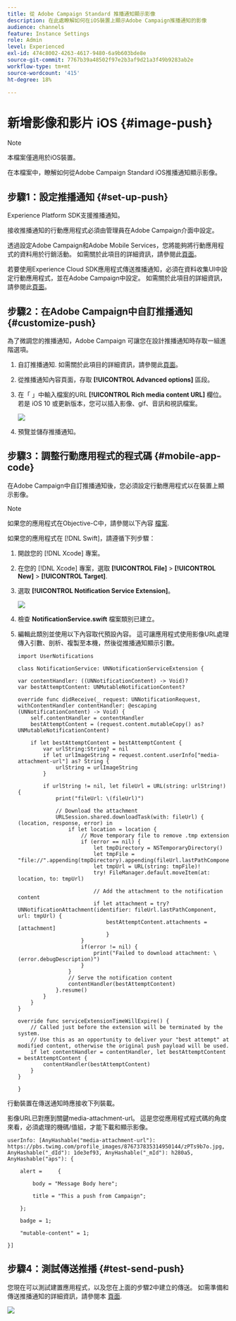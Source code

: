 ```yaml
---
title: 從 Adobe Campaign Standard 推播通知顯示影像
description: 在此處瞭解如何在iOS裝置上顯示Adobe Campaign推播通知的影像
audience: channels
feature: Instance Settings
role: Admin
level: Experienced
exl-id: 474c8002-4263-4617-9480-6a9b603bde8e
source-git-commit: 7767b39a48502f97e2b3af9d21a3f49b9283ab2e
workflow-type: tm+mt
source-wordcount: '415'
ht-degree: 18%

---
```


# 新增影像和影片 iOS {#image-push}

>[!NOTE]
>
>本檔案僅適用於iOS裝置。

在本檔案中，瞭解如何從Adobe Campaign Standard iOS推播通知顯示影像。

## 步驟1：設定推播通知 {#set-up-push}

Experience Platform SDK支援推播通知。

接收推播通知的行動應用程式必須由管理員在Adobe Campaign介面中設定。

透過設定Adobe Campaign和Adobe Mobile Services，您將能夠將行動應用程式的資料用於行銷活動。 如需關於此項目的詳細資訊，請參閱此[頁面](../../administration/using/configuring-a-mobile-application.md)。

若要使用Experience Cloud SDK應用程式傳送推播通知，必須在資料收集UI中設定行動應用程式，並在Adobe Campaign中設定。 如需關於此項目的詳細資訊，請參閱此[頁面](../../administration/using/configuring-a-mobile-application.md#channel-specific-config)。

## 步驟2：在Adobe Campaign中自訂推播通知 {#customize-push}

為了微調您的推播通知，Adobe Campaign 可讓您在設計推播通知時存取一組進階選項。

1. 自訂推播通知. 如需關於此項目的詳細資訊，請參閱此[頁面](../../channels/using/preparing-and-sending-a-push-notification.md)。

1. 從推播通知內容頁面，存取 **[!UICONTROL Advanced options]** 區段。

1. 在「 」中輸入檔案的URL **[!UICONTROL Rich media content URL]** 欄位。
若是 iOS 10 或更新版本，您可以插入影像、gif、音訊和視訊檔案。

   ![](assets/push_notif_advanced_6.png)

1. 預覽並儲存推播通知。

## 步驟3：調整行動應用程式的程式碼 {#mobile-app-code}

在Adobe Campaign中自訂推播通知後，您必須設定行動應用程式以在裝置上顯示影像。

>[!NOTE]
>
>如果您的應用程式在Objective-C中，請參閱以下內容 [檔案](https://experienceleague.adobe.com/docs/mobile-services/ios/messaging-ios/push-messaging/c-set-up-rich-push-notif-ios.html).

如果您的應用程式在 [!DNL Swift]，請遵循下列步驟：

1. 開啟您的 [!DNL Xcode] 專案。

1. 在您的 [!DNL Xcode] 專案，選取 **[!UICONTROL File]** > **[!UICONTROL New]** > **[!UICONTROL Target]**.

1. 選取 **[!UICONTROL Notification Service Extension]**。

   ![](assets/push_notif_advanced_12.png)

1. 檢查 **NotificationService.swift** 檔案類別已建立。

1. 編輯此類別並使用以下內容取代預設內容。
這可讓應用程式使用影像URL處理傳入引數、剖析、複製至本機，然後從推播通知顯示引數。

   ```
   import UserNotifications
   
   class NotificationService: UNNotificationServiceExtension {
   
   var contentHandler: ((UNNotificationContent) -> Void)?
   var bestAttemptContent: UNMutableNotificationContent?
   
   override func didReceive(_ request: UNNotificationRequest, withContentHandler contentHandler: @escaping (UNNotificationContent) -> Void) {
       self.contentHandler = contentHandler
       bestAttemptContent = (request.content.mutableCopy() as? UNMutableNotificationContent)
   
       if let bestAttemptContent = bestAttemptContent {
           var urlString:String? = nil
           if let urlImageString = request.content.userInfo["media-attachment-url"] as? String {
               urlString = urlImageString
           }
   
           if urlString != nil, let fileUrl = URL(string: urlString!) {
               print("fileUrl: \(fileUrl)")
   
               // Download the attachment
               URLSession.shared.downloadTask(with: fileUrl) { (location, response, error) in
                   if let location = location {
                       // Move temporary file to remove .tmp extension
                       if (error == nil) {
                           let tmpDirectory = NSTemporaryDirectory()
                           let tmpFile = "file://".appending(tmpDirectory).appending(fileUrl.lastPathComponent)
                           let tmpUrl = URL(string: tmpFile)!
                           try! FileManager.default.moveItem(at: location, to: tmpUrl)
   
                           // Add the attachment to the notification content
                           if let attachment = try? UNNotificationAttachment(identifier: fileUrl.lastPathComponent, url: tmpUrl) {
                               bestAttemptContent.attachments = [attachment]
                               }
                       }
                       if(error != nil) {
                           print("Failed to download attachment: \(error.debugDescription)")
                       }
                   }
                   // Serve the notification content
                   contentHandler(bestAttemptContent)
               }.resume()
           }
       }
   }
   
   override func serviceExtensionTimeWillExpire() {
       // Called just before the extension will be terminated by the system.
       // Use this as an opportunity to deliver your "best attempt" at modified content, otherwise the original push payload will be used.
       if let contentHandler = contentHandler, let bestAttemptContent = bestAttemptContent {
           contentHandler(bestAttemptContent)
       }
   }
   
   }
   ```

行動裝置在傳送通知時應接收下列裝載。

影像URL已對應到關鍵media-attachment-url。 這是您從應用程式程式碼的角度來看，必須處理的機碼/值組，才能下載和顯示影像。

```
userInfo: [AnyHashable("media-attachment-url"): https://pbs.twimg.com/profile_images/876737835314950144/zPTs9b7o.jpg, AnyHashable("_dId"): 1de3ef93, AnyHashable("_mId"): h280a5, AnyHashable("aps"): {
 
    alert =     {
 
        body = "Message Body here";
 
        title = "This a push from Campaign";
 
    };
 
    badge = 1;
 
    "mutable-content" = 1;
 
}]
```

## 步驟4：測試傳送推播 {#test-send-push}

您現在可以測試建置應用程式，以及您在上面的步驟2中建立的傳送。 如需準備和傳送推播通知的詳細資訊，請參閱本 [頁面](../../channels/using/preparing-and-sending-a-push-notification.md).

![](assets/push_notif_advanced_34.png)
